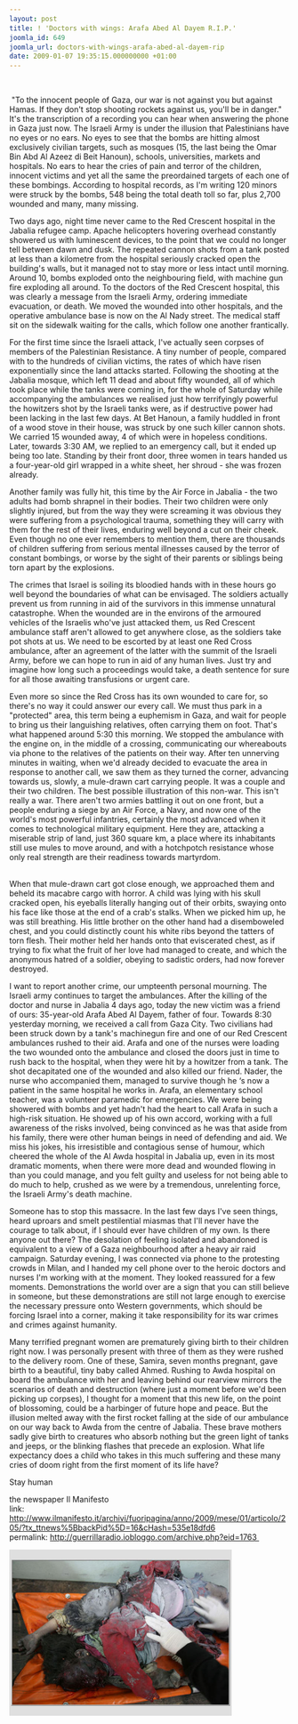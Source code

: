 ```yaml
---
layout: post
title: ! 'Doctors with wings: Arafa Abed Al Dayem R.I.P.'
joomla_id: 649
joomla_url: doctors-with-wings-arafa-abed-al-dayem-rip
date: 2009-01-07 19:35:15.000000000 +01:00
---
```

<p> </p>

 "To the innocent people of Gaza, our war is not against you but against Hamas. If they don't stop shooting rockets against us, you'll be in danger." It's the transcription of a recording you can hear when answering the phone in Gaza just now. The Israeli Army is under the illusion that Palestinians have no eyes or no ears. No eyes to see that the bombs are hitting almost exclusively civilian targets, such as mosques (15, the last being the Omar Bin Abd Al Azeez di Beit Hanoun), schools, universities, markets and hospitals. No ears to hear the cries of pain and terror of the children, innocent victims and yet all the same the preordained targets of each one of these bombings. According to hospital records, as I'm writing 120 minors were struck by the bombs, 548 being the total death toll so far, plus 2,700 wounded and many, many missing.
<div></div>
<p>Two days ago, night time never came to the Red Crescent hospital in the Jabalia refugee camp. Apache helicopters hovering overhead constantly showered us with luminescent devices, to the point that we could no longer tell between dawn and dusk. The repeated cannon shots from a tank posted at less than a kilometre from the hospital seriously cracked open the building's walls, but it managed not to stay more or less intact until morning. Around 10, bombs exploded onto the neighbouring field, with machine gun fire exploding all around. To the doctors of the Red Crescent hospital, this was clearly a message from the Israeli Army, ordering immediate evacuation, or death. We moved the wounded into other hospitals, and the operative ambulance base is now on the Al Nady street. The medical staff sit on the sidewalk waiting for the calls, which follow one another frantically.</p>
<p>For the first time since the Israeli attack, I've actually seen corpses of members of the Palestinian Resistance. A tiny number of people, compared with to the hundreds of civilian victims, the rates of which have risen exponentially since the land attacks started. Following the shooting at the Jabalia mosque, which left 11 dead and about fifty wounded, all of which took place while the tanks were coming in, for the whole of Saturday while accompanying the ambulances we realised just how terrifyingly powerful the howitzers shot by the Israeli tanks were, as if destructive power had been lacking in the last few days. At Bet Hanoun, a family huddled in front of a wood stove in their house, was struck by one such killer cannon shots. We carried 15 wounded away, 4 of which were in hopeless conditions. Later, towards 3:30 AM, we replied to an emergency call, but it ended up being too late. Standing by their front door, three women in tears handed us a four-year-old girl wrapped in a white sheet, her shroud - she was frozen already.</p>
<p>Another family was fully hit, this time by the Air Force in Jabalia - the two adults had bomb shrapnel in their bodies. Their two children were only slightly injured, but from the way they were screaming it was obvious they were suffering from a psychological trauma, something they will carry with them for the rest of their lives, enduring well beyond a cut on their cheek. Even though no one ever remembers to mention them, there are thousands of children suffering from serious mental illnesses caused by the terror of constant bombings, or worse by the sight of their parents or siblings being torn apart by the explosions.</p>
<p>The crimes that Israel is soiling its bloodied hands with in these hours go well beyond the boundaries of what can be envisaged. The soldiers actually prevent us from running in aid of the survivors in this immense unnatural catastrophe. When the wounded are in the environs of the armoured vehicles of the Israelis who've just attacked them, us Red Crescent ambulance staff aren't allowed to get anywhere close, as the soldiers take pot shots at us. We need to be escorted by at least one Red Cross ambulance, after an agreement of the latter with the summit of the Israeli Army, before we can hope to run in aid of any human lives. Just try and imagine how long such a proceedings would take, a death sentence for sure for all those awaiting transfusions or urgent care.</p>
<p>Even more so since the Red Cross has its own wounded to care for, so there's no way it could answer our every call. We must thus park in a "protected" area, this term being a euphemism in Gaza, and wait for people to bring us their languishing relatives, often carrying them on foot. That's what happened around 5:30 this morning. We stopped the ambulance with the engine on, in the middle of a crossing, communicating our whereabouts via phone to the relatives of the patients on their way. After ten unnerving minutes in waiting, when we'd already decided to evacuate the area in response to another call, we saw them as they turned the corner, advancing towards us, slowly, a mule-drawn cart carrying people. It was a couple and their two children. The best possible illustration of this non-war. This isn't really a war. There aren't two armies battling it out on one front, but a people enduring a siege by an Air Force, a Navy, and now one of the world's most powerful infantries, certainly the most advanced when it comes to technological military equipment. Here they are, attacking a miserable strip of land, just 360 square km, a place where its inhabitants still use mules to move around, and with a hotchpotch resistance whose only real strength are their readiness towards martyrdom.</p>
<p><br />When that mule-drawn cart got close enough, we approached them and beheld its macabre cargo with horror. A child was lying with his skull cracked open, his eyeballs literally hanging out of their orbits, swaying onto his face like those at the end of a crab's stalks. When we picked him up, he was still breathing. His little brother on the other hand had a disemboweled chest, and you could distinctly count his white ribs beyond the tatters of torn flesh. Their mother held her hands onto that eviscerated chest, as if trying to fix what the fruit of her love had managed to create, and which the anonymous hatred of a soldier, obeying to sadistic orders, had now forever destroyed.</p>
<p>I want to report another crime, our umpteenth personal mourning. The Israeli army continues to target the ambulances. After the killing of the doctor and nurse in Jabalia 4 days ago, today the new victim was a friend of ours: 35-year-old Arafa Abed Al Dayem, father of four. Towards 8:30 yesterday morning, we received a call from Gaza City. Two civilians had been struck down by a tank's machinegun fire and one of our Red Crescent ambulances rushed to their aid. Arafa and one of the nurses were loading the two wounded onto the ambulance and closed the doors just in time to rush back to the hospital, when they were hit by a howitzer from a tank. The shot decapitated one of the wounded and also killed our friend. Nader, the nurse who accompanied them, managed to survive though he ‘s now a patient in the same hospital he works in. Arafa, an elementary school teacher, was a volunteer paramedic for emergencies. We were being showered with bombs and yet hadn't had the heart to call Arafa in such a high-risk situation. He showed up of his own accord, working with a full awareness of the risks involved, being convinced as he was that aside from his family, there were other human beings in need of defending and aid. We miss his jokes, his irresistible and contagious sense of humour, which cheered the whole of the Al Awda hospital in Jabalia up, even in its most dramatic moments, when there were more dead and wounded flowing in than you could manage, and you felt guilty and useless for not being able to do much to help, crushed as we were by a tremendous, unrelenting force, the Israeli Army's death machine.</p>
<p>Someone has to stop this massacre. In the last few days I've seen things, heard uproars and smelt pestilential miasmas that I'll never have the courage to talk about, if I should ever have children of my own. Is there anyone out there? The desolation of feeling isolated and abandoned is equivalent to a view of a Gaza neighbourhood after a heavy air raid campaign. Saturday evening, I was connected via phone to the protesting crowds in Milan, and I handed my cell phone over to the heroic doctors and nurses I'm working with at the moment. They looked reassured for a few moments. Demonstrations the world over are a sign that you can still believe in someone, but these demonstrations are still not large enough to exercise the necessary pressure onto Western governments, which should be forcing Israel into a corner, making it take responsibility for its war crimes and crimes against humanity.</p>
<p>Many terrified pregnant women are prematurely giving birth to their children right now. I was personally present with three of them as they were rushed to the delivery room. One of these, Samira, seven months pregnant, gave birth to a beautiful, tiny baby called Ahmed. Rushing to Awda hospital on board the ambulance with her and leaving behind our rearview mirrors the scenarios of death and destruction (where just a moment before we'd been picking up corpses), I thought for a moment that this new life, on the point of blossoming, could be a harbinger of future hope and peace. But the illusion melted away with the first rocket falling at the side of our ambulance on our way back to Awda from the centre of Jabalia. These brave mothers sadly give birth to creatures who absorb nothing but the green light of tanks and jeeps, or the blinking flashes that precede an explosion. What life expectancy does a child who takes in this much suffering and these many cries of doom right from the first moment of its life have?</p>
<p>Stay human</p>
<p>the newspaper Il Manifesto<br />link: <a target="_blank" href="http://www.ilmanifesto.it/archivi/fuoripagina/anno/2009/mese/01/articolo/205/?tx_ttnews%5BbackPid%5D=16&cHash=535e18dfd6">http://www.ilmanifesto.it/archivi/fuoripagina/anno/2009/mese/01/articolo/205/?tx_ttnews%5BbackPid%5D=16&cHash=535e18dfd6<br /></a>permalink: <a target="_blank" href="http://guerrillaradio.iobloggo.com/archive.php?eid=1763 ">http://guerrillaradio.iobloggo.com/archive.php?eid=1763 </a></p>
<p><img width="400" src="images/stories/news09/vik4.jpg" alt="vik4" height="299" style="vertical-align: middle;" /></p>
